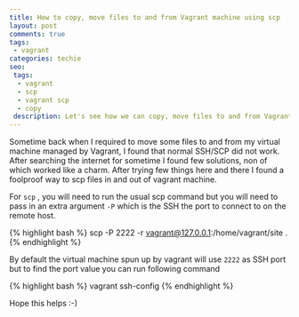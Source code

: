 ```yaml
---
title: How to copy, move files to and from Vagrant machine using scp
layout: post
comments: true
tags:
 - vagrant
categories: techie
seo:
 tags:
  - vagrant
  - scp
  - vagrant scp
  - copy
 description: Let's see how we can copy, move files to and from Vagrant machine using scp
---
```


Sometime back when I required to move some files to and from my virtual machine managed by Vagrant, I found that normal SSH/SCP did not work. After searching the internet for sometime I found few solutions, non of which worked like a charm. After trying few things here and there I found a foolproof way to scp files in and out of vagrant machine.

For `scp` , you will need to run the usual scp command but you will need to pass in an extra argument `-P` which is the SSH the port to connect to on the remote host.

{% highlight bash %}
scp -P 2222 -r vagrant@127.0.0.1:/home/vagrant/site . <path-in-host-machine>
{% endhighlight %}

By default the virtual machine spun up by vagrant will use `2222` as SSH port but to find the port value you can run following command

{% highlight bash %}
vagrant ssh-config
{% endhighlight %}

Hope this helps :-)
